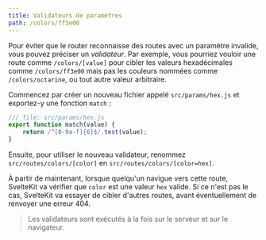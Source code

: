 ```yaml
---
title: Validateurs de paramètres
path: /colors/ff3e00
---
```


Pour éviter que le router reconnaisse des routes avec un paramètre invalide, vous pouvez préciser un _validateur_. Par exemple, vous pourriez vouloir une route comme `/colors/[value]` pour cibler les valeurs hexadécimales comme `/colors/ff3e00` mais pas les couleurs nommées comme `/colors/octarine`, ou tout autre valeur arbitraire.

Commencez par créer un nouveau fichier appelé `src/params/hex.js` et exportez-y une fonction `match` :

```js
/// file: src/params/hex.js
export function match(value) {
	return /^[0-9a-f]{6}$/.test(value);
}
```

Ensuite, pour utiliser le nouveau validateur, renommez `src/routes/colors/[color]` en `src/routes/colors/[color=hex]`.

À partir de maintenant, lorsque quelqu'un navigue vers cette route, SvelteKit va vérifier que `color` est une valeur `hex` valide. Si ce n'est pas le cas, SvelteKit va essayer de cibler d'autres routes, avant éventuellement de renvoyer une erreur 404.

> Les validateurs sont exécutés à la fois sur le serveur et sur le navigateur.
